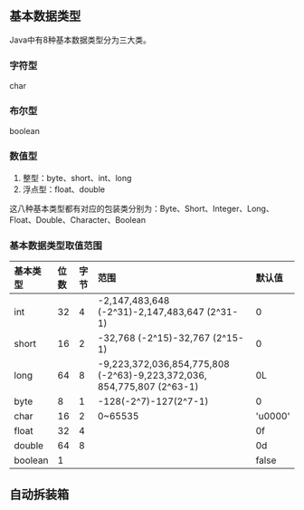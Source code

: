 ## 基本数据类型
Java中有8种基本数据类型分为三大类。
### 字符型
char
### 布尔型
boolean
### 数值型
1. 整型：byte、short、int、long 
2. 浮点型：float、double

这八种基本类型都有对应的包装类分别为：Byte、Short、Integer、Long、Float、Double、Character、Boolean
### 基本数据类型取值范围
| 基本类型 | 位数 | 字节 | 范围 | 默认值 |
| :-----| :-----| :-----| :-----| :-----|
|int|32|4|-2,147,483,648 (-2^31)-2,147,483,647 (2^31-1)|0|
|short|16|2|-32,768 (-2^15)-32,767 (2^15-1)|0|
|long|64|8|-9,223,372,036,854,775,808 (-2^63)-9,223,372,036, 854,775,807 (2^63-1)|0L|
|byte|8|1|-128(-2^7)-127(2^7-1)|0|
|char|16|2|0~65535|'u0000'|
|float|32|4||0f|
|double|64|8||0d|
|boolean|1|||false|

## 自动拆装箱
